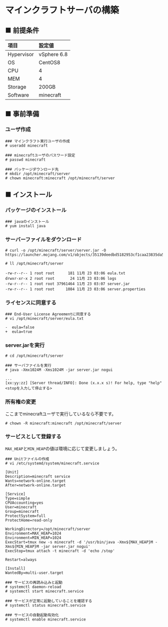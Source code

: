 # マインクラフトサーバの構築
## ■ 前提条件
|項目|設定値|
|:---|:---|
|Hypervisor|vSphere 6.8|
|OS|CentOS8|
|CPU|4|
|MEM|4|
|Storage|200GB|
|Software|minecraft|
## ■ 事前準備
### ユーザ作成
```
### マインクラフト実行ユーザの作成
# useradd minecraft

### minecraftユーザのパスワード設定
# passwd minecraft

### パッケージダウンロード先
# mkdir /opt/minecraft/server
# chown minecraft:minecraft /opt/minecraft/server
```
## ■ インストール
### パッケージのインストール
```
### javaのインストール
# yum install java
```
### サーバーファイルをダウンロード
```
# curl -o /opt/minecraft/server/server.jar -O https://launcher.mojang.com/v1/objects/35139deedbd5182953cf1caa23835da59ca3d7cd/server.jar
```
```
# ll /opt/minecraft/server
```
```
-rw-r--r-- 1 root root      181 11月 23 03:06 eula.txt
drwxr-xr-x 2 root root       24 11月 23 03:06 logs
-rw-r--r-- 1 root root 37961464 11月 23 03:07 server.jar
-rw-r--r-- 1 root root     1084 11月 23 03:06 server.properties
```
### ライセンスに同意する
```
### End-User License Agreementに同意する
# vi /opt/minecraft/server/eula.txt
```
```
-  eula=false
+  eula=true
```
### server.jarを実行
```
# cd /opt/minecraft/server
```
```
### サーバファイルを実行
# java -Xmx1024M -Xms1024M -jar server.jar nogui
```
```
...
[xx:yy:zz] [Server thread/INFO]: Done (x.x.x s)! For help, type "help"
<stopを入力して停止する>
```
### 所有権の変更
ここまでminecraftユーザで実行しているなら不要です。
```
# chown -R minecraft:minecraft /opt/minecraft/server
```
### サービスとして登録する
`MAX_HEAP`と`MIN_HEAP`の値は環境に応じて変更しましょう。
```
### Unitファイルの作成
# vi /etc/systemd/system/minecraft.service
```
```
[Unit]
Description=minecraft service
Wants=network-online.target
After=network-online.target

[Service]
Type=simple
CPUAccounting=yes
User=minecraft
Group=minecraft
ProtectSystem=full
ProtectHome=read-only

WorkingDirectory=/opt/minecraft/server
Environment=MAX_HEAP=1024
Environment=MIN_HEAP=1024
ExecStart=tmux new -s minecraft -d '/usr/bin/java -Xmx${MAX_HEAP}M -Xms${MIN_HEAP}M -jar server.jar nogui'
ExecStop=tmux attach -t minecraft -d 'echo /stop'

Restart=always

[Install]
WantedBy=multi-user.target
```
```
### サービスの再読み込みと起動
# systemctl daemon-reload
# systemctl start minecraft.service
```
```
### サービスが正常に起動していることを確認する
# systemctl status minecraft.service
```
```
### サービスの自動起動有効化
# systemctl enable minecraft.service
```
